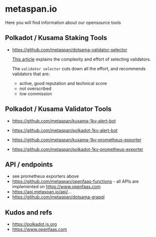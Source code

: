 # metaspan.io

Here you will find information about our opensource tools

## Polkadot / Kusama Staking Tools


- https://github.com/metaspan/dotsama-validator-selector

  [This article](https://medium.com/metaspan/staking-on-kusama-3960c23ac552) explains the complexity and effort of selecting validators.
  
  The `validator selector` cuts down all the effort, and recommends validators that are:
  - active, good reputation and technical score
  - not overscribed
  - low commission

## Polkadot / Kusama Validator Tools

- https://github.com/metaspan/kusama-1kv-alert-bot
- https://github.com/metaspan/polkadot-1kv-alert-bot

- https://github.com/metaspan/kusama-1kv-prometheus-exporter
- https://github.com/metaspan/polkadot-1kv-prometheus-exporter

## API / endpoints

- see prometheus exporters above
- https://github.com/metaspan/openfaas-functions - all APIs are implemented on https://www.openfaas.com
- https://api.metaspan.io/api/...
- https://github.com/metaspan/dotsama-grapql


## Kudos and refs

- https://polkadot.js.org
- https://www.openfaas.com

